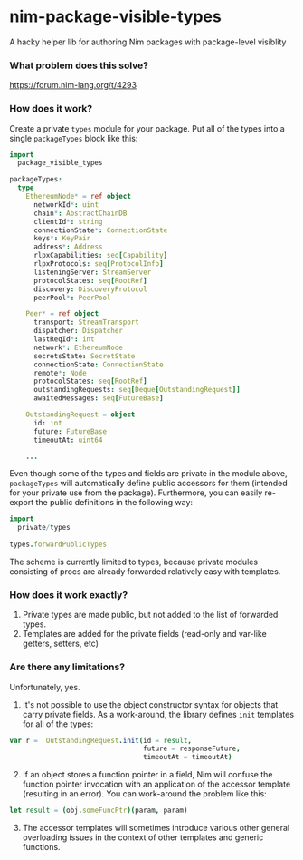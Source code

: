 # nim-package-visible-types
A hacky helper lib for authoring Nim packages with package-level visiblity

### What problem does this solve?
https://forum.nim-lang.org/t/4293

### How does it work?

Create a private `types` module for your package. Put all of the types into a single `packageTypes` block like this:

``` nim
import
  package_visible_types

packageTypes:
  type
    EthereumNode* = ref object
      networkId*: uint
      chain*: AbstractChainDB
      clientId*: string
      connectionState*: ConnectionState
      keys*: KeyPair
      address*: Address
      rlpxCapabilities: seq[Capability]
      rlpxProtocols: seq[ProtocolInfo]
      listeningServer: StreamServer
      protocolStates: seq[RootRef]
      discovery: DiscoveryProtocol
      peerPool*: PeerPool

    Peer* = ref object
      transport: StreamTransport
      dispatcher: Dispatcher
      lastReqId*: int
      network*: EthereumNode
      secretsState: SecretState
      connectionState: ConnectionState
      remote*: Node
      protocolStates: seq[RootRef]
      outstandingRequests: seq[Deque[OutstandingRequest]]
      awaitedMessages: seq[FutureBase]

    OutstandingRequest = object
      id: int
      future: FutureBase
      timeoutAt: uint64

    ...
```

Even though some of the types and fields are private in the module above, `packageTypes` will
automatically define public accessors for them (intended for your private use from the package).
Furthermore, you can easily re-export the public definitions in the following way:

``` nim
import
  private/types
  
types.forwardPublicTypes

```

The scheme is currently limited to types, because private modules consisting of procs are already
forwarded relatively easy with templates.

### How does it work exactly?

1) Private types are made public, but not added to the list of forwarded types.
2) Templates are added for the private fields (read-only and var-like getters, setters, etc)

### Are there any limitations?

Unfortunately, yes.

1) It's not possible to use the object constructor syntax for objects that carry private fields.
   As a work-around, the library defines `init` templates for all of the types:

```nim
var r =  OutstandingRequest.init(id = result,
                                 future = responseFuture,
                                 timeoutAt = timeoutAt)
```

2) If an object stores a function pointer in a field, Nim will confuse the function pointer invocation
   with an application of the accessor template (resulting in an error). You can work-around the problem
   like this:
   
```nim
let result = (obj.someFuncPtr)(param, param)
```

3) The accessor templates will sometimes introduce various other general overloading issues in the context
   of other templates and generic functions.
